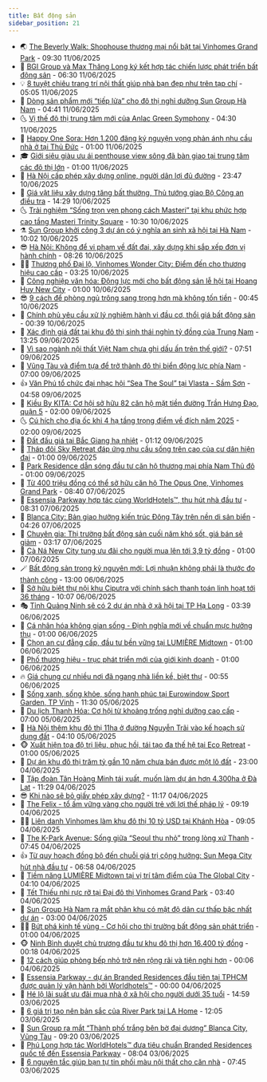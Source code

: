 ```yaml
---
title: Bất động sản
sidebar_position: 21
---
```


<!-- dantri-bat-dong-san:START -->
- 🌏 [The Beverly Walk: Shophouse thương mại nổi bật tại Vinhomes Grand Park](https://dantri.com.vn/bat-dong-san/the-beverly-walk-shophouse-thuong-mai-noi-bat-tai-vinhomes-grand-park-20250611155122516.htm) - 09:30 11/06/2025
- 👹 [BGI Group và Max Thăng Long ký kết hợp tác chiến lược phát triển bất động sản](https://dantri.com.vn/bat-dong-san/bgi-group-va-max-thang-long-ky-ket-hop-tac-chien-luoc-phat-trien-bat-dong-san-20250611113824013.htm) - 06:30 11/06/2025
- 💡 [8 tuyệt chiêu trang trí nội thất giúp nhà bạn đẹp như trên tạp chí](https://dantri.com.vn/bat-dong-san/8-tuyet-chieu-trang-tri-noi-that-giup-nha-ban-dep-nhu-tren-tap-chi-20250609151046936.htm) - 05:05 11/06/2025
- 🌋 [Dòng sản phẩm mới “tiếp lửa” cho đô thị nghỉ dưỡng Sun Group Hà Nam](https://dantri.com.vn/bat-dong-san/dong-san-pham-moi-tiep-lua-cho-do-thi-nghi-duong-sun-group-ha-nam-20250611113333400.htm) - 04:41 11/06/2025
- 🌜 [Vị thế đô thị trung tâm mới của Anlac Green Symphony](https://dantri.com.vn/bat-dong-san/vi-the-do-thi-trung-tam-moi-cua-anlac-green-symphony-20250611102940008.htm) - 04:30 11/06/2025
- 💃 [Happy One Sora: Hơn 1.200 đăng ký nguyện vọng phản ánh nhu cầu nhà ở tại Thủ Đức](https://dantri.com.vn/bat-dong-san/happy-one-sora-hon-1200-dang-ky-nguyen-vong-phan-anh-nhu-cau-nha-o-tai-thu-duc-20250610154305710.htm) - 01:00 11/06/2025
- 🎓 [Giới siêu giàu ưu ái penthouse view sông đã bàn giao tại trung tâm các đô thị lớn](https://dantri.com.vn/bat-dong-san/gioi-sieu-giau-uu-ai-penthouse-view-song-da-ban-giao-tai-trung-tam-cac-do-thi-lon-20250610152831978.htm) - 01:00 11/06/2025
- 🌝 [Hà Nội cấp phép xây dựng online, người dân lợi đủ đường](https://dantri.com.vn/bat-dong-san/ha-noi-cap-phep-xay-dung-online-nguoi-dan-loi-du-duong-20250610183754889.htm) - 23:47 10/06/2025
- 🧐 [Giá vật liệu xây dựng tăng bất thường, Thủ tướng giao Bộ Công an điều tra](https://dantri.com.vn/bat-dong-san/gia-vat-lieu-xay-dung-tang-bat-thuong-thu-tuong-giao-bo-cong-an-dieu-tra-20250610204443280.htm) - 14:29 10/06/2025
- 🌜 [Trải nghiệm “Sống trọn vẹn phong cách Masteri” tại khu phức hợp cao tầng Masteri Trinity Square](https://dantri.com.vn/bat-dong-san/trai-nghiem-song-tron-ven-phong-cach-masteri-tai-khu-phuc-hop-cao-tang-masteri-trinity-square-20250610165846163.htm) - 10:30 10/06/2025
- ⚗️ [Sun Group khởi công 3 dự án có ý nghĩa an sinh xã hội tại Hà Nam](https://dantri.com.vn/bat-dong-san/sun-group-khoi-cong-3-du-an-co-y-nghia-an-sinh-xa-hoi-tai-ha-nam-20250610165214942.htm) - 10:02 10/06/2025
- 😎 [Hà Nội: Không để vi phạm về đất đai, xây dựng khi sắp xếp đơn vị hành chính](https://dantri.com.vn/bat-dong-san/ha-noi-khong-de-vi-pham-ve-dat-dai-xay-dung-khi-sap-xep-don-vi-hanh-chinh-20250610010951774.htm) - 08:26 10/06/2025
- 🧑‍🏫 [Thương phố Đại lộ, Vinhomes Wonder City: Điểm đến cho thương hiệu cao cấp](https://dantri.com.vn/bat-dong-san/thuong-pho-dai-lo-vinhomes-wonder-city-diem-den-cho-thuong-hieu-cao-cap-20250610095953993.htm) - 03:25 10/06/2025
- 💪 [Công nghiệp văn hóa: Động lực mới cho bất động sản lễ hội tại Hoang Huy New City](https://dantri.com.vn/bat-dong-san/cong-nghiep-van-hoa-dong-luc-moi-cho-bat-dong-san-le-hoi-tai-hoang-huy-new-city-20250609200549007.htm) - 01:00 10/06/2025
- 😎 [9 cách để phòng ngủ trông sang trọng hơn mà không tốn tiền](https://dantri.com.vn/bat-dong-san/9-cach-de-phong-ngu-trong-sang-trong-hon-ma-khong-ton-tien-20250609110253488.htm) - 00:45 10/06/2025
- 🧠 [Chính phủ yêu cầu xử lý nghiêm hành vi đầu cơ, thổi giá bất động sản](https://dantri.com.vn/bat-dong-san/chinh-phu-yeu-cau-xu-ly-nghiem-hanh-vi-dau-co-thoi-gia-bat-dong-san-20250610030909742.htm) - 00:39 10/06/2025
- 🧰 [Xác định giá đất tại khu đô thị sinh thái nghìn tỷ đồng của Trung Nam](https://dantri.com.vn/bat-dong-san/xac-dinh-gia-dat-tai-khu-do-thi-sinh-thai-nghin-ty-dong-cua-trung-nam-20250609191530511.htm) - 13:25 09/06/2025
- 🤩 [Vì sao ngành nội thất Việt Nam chưa ghi dấu ấn trên thế giới?](https://dantri.com.vn/bat-dong-san/vi-sao-nganh-noi-that-viet-nam-chua-ghi-dau-an-tren-the-gioi-20250607213731069.htm) - 07:51 09/06/2025
- 🦆 [Vũng Tàu và điểm tựa để trở thành đô thị biển động lực phía Nam](https://dantri.com.vn/bat-dong-san/vung-tau-va-diem-tua-de-tro-thanh-do-thi-bien-dong-luc-phia-nam-20250609134251535.htm) - 07:00 09/06/2025
- 👍 [Văn Phú tổ chức đại nhạc hội “Sea The Soul” tại Vlasta - Sầm Sơn](https://dantri.com.vn/bat-dong-san/van-phu-to-chuc-dai-nhac-hoi-sea-the-soul-tai-vlasta-sam-son-20250609114535555.htm) - 04:58 09/06/2025
- 🙉 [Kiều By KITA: Cơ hội sở hữu 82 căn hộ mặt tiền đường Trần Hưng Đạo, quận 5](https://dantri.com.vn/bat-dong-san/kieu-by-kita-co-hoi-so-huu-82-can-ho-mat-tien-duong-tran-hung-dao-quan-5-20250609085231031.htm) - 02:00 09/06/2025
- 🌜 [Cú hích cho địa ốc khi 4 hạ tầng trọng điểm về đích năm 2025](https://dantri.com.vn/bat-dong-san/cu-hich-cho-dia-oc-khi-4-ha-tang-trong-diem-ve-dich-nam-2025-20250608224524611.htm) - 02:00 09/06/2025
- 🌋 [Đất đấu giá tại Bắc Giang hạ nhiệt](https://dantri.com.vn/bat-dong-san/dat-dau-gia-tai-bac-giang-ha-nhiet-20250609025934635.htm) - 01:12 09/06/2025
- 🥰 [Tháp đôi Sky Retreat đáp ứng nhu cầu sống trên cao của cư dân hiện đại](https://dantri.com.vn/bat-dong-san/thap-doi-sky-retreat-dap-ung-nhu-cau-song-tren-cao-cua-cu-dan-hien-dai-20250608233228930.htm) - 01:00 09/06/2025
- 💯 [Park Residence dẫn sóng đầu tư căn hộ thương mại phía Nam Thủ đô](https://dantri.com.vn/bat-dong-san/park-residence-dan-song-dau-tu-can-ho-thuong-mai-phia-nam-thu-do-20250607163622414.htm) - 01:00 09/06/2025
- 🤩 [Từ 400 triệu đồng có thể sở hữu căn hộ The Opus One, Vinhomes Grand Park](https://dantri.com.vn/bat-dong-san/tu-400-trieu-dong-co-the-so-huu-can-ho-the-opus-one-vinhomes-grand-park-20250607152908582.htm) - 08:40 07/06/2025
- 💄 [Essensia Parkway hợp tác cùng WorldHotels™, thu hút nhà đầu tư](https://dantri.com.vn/bat-dong-san/essensia-parkway-hop-tac-cung-worldhotels-thu-hut-nha-dau-tu-20250607152337585.htm) - 08:31 07/06/2025
- 🦍 [Blanca City: Bản giao hưởng kiến trúc Đông Tây trên nền di sản biển](https://dantri.com.vn/bat-dong-san/blanca-city-ban-giao-huong-kien-truc-dong-tay-tren-nen-di-san-bien-20250607111100353.htm) - 04:26 07/06/2025
- 🎡 [Chuyên gia: Thị trường bất động sản cuối năm khó sốt, giá bán sẽ giảm](https://dantri.com.vn/bat-dong-san/chuyen-gia-thi-truong-bat-dong-san-cuoi-nam-kho-sot-gia-ban-se-giam-20250607023926853.htm) - 03:17 07/06/2025
- 🐎 [Cà Ná New City tung ưu đãi cho người mua lên tới 3,9 tỷ đồng](https://dantri.com.vn/bat-dong-san/ca-na-new-city-tung-uu-dai-cho-nguoi-mua-len-toi-39-ty-dong-20250606145232980.htm) - 01:00 07/06/2025
- 🪄 [Bất động sản trong kỷ nguyên mới: Lợi nhuận không phải là thước đo thành công](https://dantri.com.vn/bat-dong-san/bat-dong-san-trong-ky-nguyen-moi-loi-nhuan-khong-phai-la-thuoc-do-thanh-cong-20250606154650120.htm) - 13:00 06/06/2025
- 💼 [Sở hữu biệt thự nội khu Ciputra với chính sách thanh toán linh hoạt tới 36 tháng](https://dantri.com.vn/bat-dong-san/so-huu-biet-thu-noi-khu-ciputra-voi-chinh-sach-thanh-toan-linh-hoat-toi-36-thang-20250606164104076.htm) - 10:07 06/06/2025
- 🎭 [Tỉnh Quảng Ninh sẽ có 2 dự án nhà ở xã hội tại TP Hạ Long](https://dantri.com.vn/bat-dong-san/tinh-quang-ninh-se-co-2-du-an-nha-o-xa-hoi-tai-tp-ha-long-20250602012150787.htm) - 03:39 06/06/2025
- 🐻 [Cá nhân hóa không gian sống - Định nghĩa mới về chuẩn mực hưởng thụ](https://dantri.com.vn/bat-dong-san/ca-nhan-hoa-khong-gian-song-dinh-nghia-moi-ve-chuan-muc-huong-thu-20250605154824492.htm) - 01:00 06/06/2025
- 💃 [Chọn an cư đẳng cấp, đầu tư bền vững tại LUMIÈRE Midtown](https://dantri.com.vn/bat-dong-san/chon-an-cu-dang-cap-dau-tu-ben-vung-tai-lumiere-midtown-20250605154104194.htm) - 01:00 06/06/2025
- 🦣 [Phố thương hiệu - trục phát triển mới của giới kinh doanh](https://dantri.com.vn/bat-dong-san/pho-thuong-hieu-truc-phat-trien-moi-cua-gioi-kinh-doanh-20250605153309393.htm) - 01:00 06/06/2025
- 🔥 [Giá chung cư nhiều nơi đã ngang nhà liền kề, biệt thự](https://dantri.com.vn/bat-dong-san/gia-chung-cu-nhieu-noi-da-ngang-nha-lien-ke-biet-thu-20250606020336726.htm) - 00:55 06/06/2025
- 🤩 [Sống xanh, sống khỏe, sống hạnh phúc tại Eurowindow Sport Garden, TP Vinh](https://dantri.com.vn/bat-dong-san/song-xanh-song-khoe-song-hanh-phuc-tai-eurowindow-sport-garden-tp-vinh-20250605172721653.htm) - 11:30 05/06/2025
- 🥳 [Du lịch Thanh Hóa: Cơ hội từ khoảng trống nghỉ dưỡng cao cấp](https://dantri.com.vn/bat-dong-san/du-lich-thanh-hoa-co-hoi-tu-khoang-trong-nghi-duong-cao-cap-20250605134955012.htm) - 07:00 05/06/2025
- 🤗 [Hà Nội thêm khu đô thị 11ha ở đường Nguyễn Trãi vào kế hoạch sử dụng đất](https://dantri.com.vn/bat-dong-san/ha-noi-them-khu-do-thi-11ha-o-duong-nguyen-trai-vao-ke-hoach-su-dung-dat-20250605092202394.htm) - 04:10 05/06/2025
- 🐵 [Xuất hiện tọa độ trị liệu, phục hồi, tái tạo đa thế hệ tại Eco Retreat](https://dantri.com.vn/bat-dong-san/xuat-hien-toa-do-tri-lieu-phuc-hoi-tai-tao-da-the-he-tai-eco-retreat-20250604213714895.htm) - 01:00 05/06/2025
- 🤖 [Dự án khu đô thị trăm tỷ gần 10 năm chưa bán được một lô đất](https://dantri.com.vn/bat-dong-san/du-an-khu-do-thi-tram-ty-gan-10-nam-chua-ban-duoc-mot-lo-dat-20250530010039994.htm) - 23:00 04/06/2025
- 👺 [Tập đoàn Tân Hoàng Minh tái xuất, muốn làm dự án hơn 4.300ha ở Đà Lạt](https://dantri.com.vn/bat-dong-san/tap-doan-tan-hoang-minh-tai-xuat-muon-lam-du-an-hon-4300ha-o-da-lat-20250604160317584.htm) - 11:29 04/06/2025
- 😎 [Khi nào sẽ bỏ giấy phép xây dựng?](https://dantri.com.vn/bat-dong-san/khi-nao-se-bo-giay-phep-xay-dung-20250604171728249.htm) - 11:17 04/06/2025
- 🤠 [The Felix - tổ ấm vững vàng cho người trẻ với lợi thế pháp lý](https://dantri.com.vn/bat-dong-san/the-felix-to-am-vung-vang-cho-nguoi-tre-voi-loi-the-phap-ly-20250604155548003.htm) - 09:19 04/06/2025
- 👨‍🏫 [Liên danh Vinhomes làm khu đô thị 10 tỷ USD tại Khánh Hòa](https://dantri.com.vn/bat-dong-san/lien-danh-vinhomes-lam-khu-do-thi-10-ty-usd-tai-khanh-hoa-20250604092428084.htm) - 09:05 04/06/2025
- 🧰 [The K-Park Avenue: Sống giữa “Seoul thu nhỏ” trong lòng xứ Thanh](https://dantri.com.vn/bat-dong-san/the-k-park-avenue-song-giua-seoul-thu-nho-trong-long-xu-thanh-20250604141121054.htm) - 07:45 04/06/2025
- 👍 [Từ quy hoạch đồng bộ đến chuỗi giá trị cộng hưởng: Sun Mega City hút nhà đầu tư](https://dantri.com.vn/bat-dong-san/tu-quy-hoach-dong-bo-den-chuoi-gia-tri-cong-huong-sun-mega-city-hut-nha-dau-tu-20250604135633639.htm) - 06:58 04/06/2025
- 🌈 [Tiềm năng LUMIÈRE Midtown tại vị trí tâm điểm của The Global City](https://dantri.com.vn/bat-dong-san/tiem-nang-lumiere-midtown-tai-vi-tri-tam-diem-cua-the-global-city-20250604110240421.htm) - 04:10 04/06/2025
- 🐲 [Tết Thiếu nhi rực rỡ tại Đại đô thị Vinhomes Grand Park](https://dantri.com.vn/bat-dong-san/tet-thieu-nhi-ruc-ro-tai-dai-do-thi-vinhomes-grand-park-20250604101742419.htm) - 03:40 04/06/2025
- 💄 [Sun Group Hà Nam ra mắt phân khu có mật độ dân cư thấp bậc nhất dự án](https://dantri.com.vn/bat-dong-san/sun-group-ha-nam-ra-mat-phan-khu-co-mat-do-dan-cu-thap-bac-nhat-du-an-20250604092934615.htm) - 03:00 04/06/2025
- 👨‍🏫 [Bứt phá kinh tế vùng - Cơ hội cho thị trường bất động sản phát triển](https://dantri.com.vn/bat-dong-san/but-pha-kinh-te-vung-co-hoi-cho-thi-truong-bat-dong-san-phat-trien-20250603233801002.htm) - 01:00 04/06/2025
- 🐵 [Ninh Bình duyệt chủ trương đầu tư khu đô thị hơn 16.400 tỷ đồng](https://dantri.com.vn/bat-dong-san/ninh-binh-duyet-chu-truong-dau-tu-khu-do-thi-hon-16400-ty-dong-20250604001319058.htm) - 00:18 04/06/2025
- 🎉 [12 cách giúp phòng bếp nhỏ trở nên rộng rãi và tiện nghi hơn](https://dantri.com.vn/bat-dong-san/12-cach-giup-phong-bep-nho-tro-nen-rong-rai-va-tien-nghi-hon-20250603092745729.htm) - 00:06 04/06/2025
- 💫 [Essensia Parkway - dự án Branded Residences đầu tiên tại TPHCM được quản lý vận hành bởi Worldhotels™](https://dantri.com.vn/bat-dong-san/essensia-parkway-du-an-branded-residences-dau-tien-tai-tphcm-duoc-quan-ly-van-hanh-boi-worldhotels-20250603222000296.htm) - 00:00 04/06/2025
- 🦄 [Hé lộ lãi suất ưu đãi mua nhà ở xã hội cho người dưới 35 tuổi](https://dantri.com.vn/kinh-doanh/he-lo-lai-suat-uu-dai-mua-nha-o-xa-hoi-cho-nguoi-duoi-35-tuoi-20250603163232134.htm) - 14:59 03/06/2025
- 🌮 [6 giá trị tạo nên bản sắc của River Park tại LA Home](https://dantri.com.vn/bat-dong-san/6-gia-tri-tao-nen-ban-sac-cua-river-park-tai-la-home-20250603185720608.htm) - 12:05 03/06/2025
- 💯 [Sun Group ra mắt “Thành phố trắng bên bờ đại dương” Blanca City, Vũng Tàu](https://dantri.com.vn/bat-dong-san/sun-group-ra-mat-thanh-pho-trang-ben-bo-dai-duong-blanca-city-vung-tau-20250603160949938.htm) - 09:20 03/06/2025
- 🌊 [Phú Long hợp tác WorldHotels™ đưa tiêu chuẩn Branded Residences quốc tế đến Essensia Parkway](https://dantri.com.vn/bat-dong-san/phu-long-hop-tac-worldhotels-dua-tieu-chuan-branded-residences-quoc-te-den-essensia-parkway-20250603145316704.htm) - 08:04 03/06/2025
- 🤖 [6 nguyên tắc giúp bạn tự tin phối màu nội thất cho căn nhà](https://dantri.com.vn/bat-dong-san/6-nguyen-tac-giup-ban-tu-tin-phoi-mau-noi-that-cho-can-nha-20250602145719068.htm) - 07:45 03/06/2025<!-- dantri-bat-dong-san:END -->
